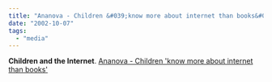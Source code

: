 ```yaml
---
title: "Ananova - Children &#039;know more about internet than books&#039;"
date: "2002-10-07"
tags: 
  - "media"
---
```


**Children and the Internet**. [Ananova - Children 'know more about internet than books'](http://www.ananova.com/news/story/sm_682973.html)
